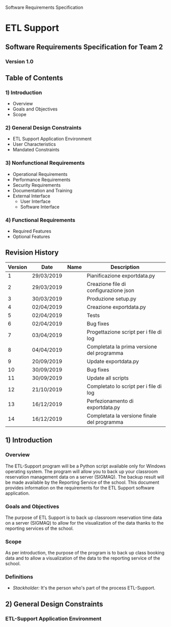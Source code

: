 Software Requirements Specification

# ETL Support

## Software Requirements Specification for Team 2
### Version 1.0

## Table of Contents
### 1) Introduction
- Overview
- Goals and Objectives
- Scope

### 2) General Design Constraints
- ETL Support Application Environment
- User Characteristics
- Mandated Constraints

### 3) Nonfunctional Requirements
- Operational Requirements
- Performance Requirements
- Security Requirements
- Documentation and Training
- External Interface
    - User Interface
    - Software Interface

### 4) Functional Requirements
- Required Features
- Optional Features

## Revision History
|Version    |Date       |Name   |Description                                |
|-----------|-----------|-------|-------------------------------------------|
|1          |29/03/2019 |       |Pianificazione exportdata.py               |  
|2          |29/03/2019 |       |Creazione file di configurazione json      |  
|3          |30/03/2019 |       |Produzione setup.py                        |  
|4          |02/04/2019 |       |Creazione exportdata.py                    |  
|5          |02/04/2019 |       |Tests                                      |  
|6          |02/04/2019 |       |Bug fixes                                  |  
|7          |03/04/2019 |       |Progettazione script per i file di log     |  
|8          |04/04/2019 |       |Completata la prima versione del programma |  
|9          |20/09/2019 |       |Update exportdata.py                       |  
|10         |30/09/2019 |       |Bug fixes                                  |  
|11         |30/09/2019 |       |Update all scripts                         |  
|12         |21/10/2019 |       |Completato lo script per i file di log     |  
|13         |16/12/2019 |       |Perfezionamento di exportdata.py           |  
|14         |16/12/2019 |       |Completata la versione finale del programma|

## 1) Introduction
### Overview
The ETL-Support program will be a Python script available only for Windows operating system. The program will allow you to back up your classroom reservation management data on a server (SIGMAQ). The backup result will be made available by the Reporting Service of the school.
This document provides information on the requirements for the ETL Support software application.

### Goals and Objectives
The purpose of ETL Support is to back up classroom reservation time data on a server (SIGMAQ) to allow for the visualization of the data thanks to the reporting services of the school.

### Scope
As per introduction, the purpose of the program is to back up class booking data and to allow a visualization of the data to the reporting service of the school.

### Definitions
- *Stackholder:* It's the person who's part of the process ETL-Support.

## 2) General Design Constraints 

### ETL-Support Application Environment